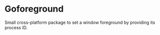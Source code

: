 # Goforeground

Small cross-platform package to set a window foreground by providing its process ID.